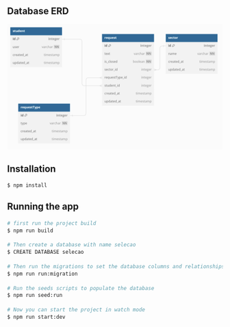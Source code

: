 ## Database ERD

![Database Entity-Relationship Diagram](./public/SelecaoDiagramTables.png)

## Installation

```bash
$ npm install
```

## Running the app

```bash
# first run the project build
$ npm run build

# Then create a database with name selecao
$ CREATE DATABASE selecao

# Then run the migrations to set the database columns and relationships
$ npm run run:migration

# Run the seeds scripts to populate the database
$ npm run seed:run

# Now you can start the project in watch mode
$ npm run start:dev
```
